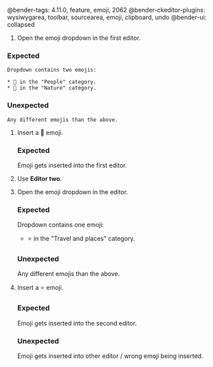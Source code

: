 @bender-tags: 4.11.0, feature, emoji, 2062
@bender-ckeditor-plugins: wysiwygarea, toolbar, sourcearea, emoji, clipboard, undo
@bender-ui: collapsed

1. Open the emoji dropdown in the first editor.

### Expected

	Dropdown contains two emojis:

	* 🍕 in the "People" category.
	* 🍰 in the "Nature" category.

### Unexpected

	Any different emojis than the above.

1. Insert a 🍕 emoji.

   ### Expected

   Emoji gets inserted into the first editor.

1. Use **Editor two**.
1. Open the emoji dropdown in the editor.

   ### Expected

   Dropdown contains one emoji:

	* ⭐ in the "Travel and places" category.

   ### Unexpected

   Any different emojis than the above.

1. Insert a ⭐ emoji.

   ### Expected

   Emoji gets inserted into the second editor.

   ### Unexpected

   Emoji gets inserted into other editor / wrong emoji being inserted.
